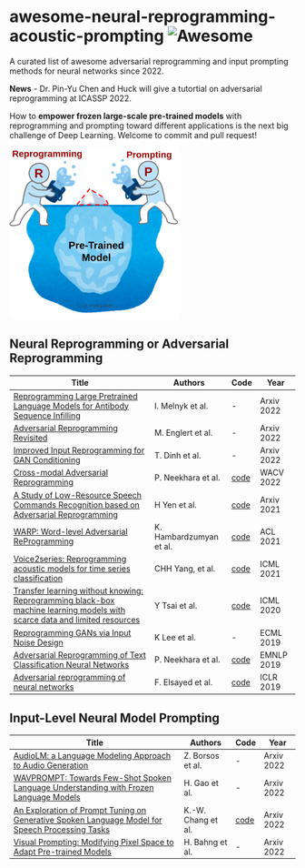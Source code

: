 # awesome-neural-reprogramming-acoustic-prompting ![Awesome](https://awesome.re/badge.svg)

A curated list of awesome adversarial reprogramming and input prompting methods for neural networks since 2022.

**News** - Dr. Pin-Yu Chen and Huck will give a tutortial on adversarial reprogramming at ICASSP 2022.  

How to **empower frozen large-scale pre-trained models** with reprogramming and prompting toward different applications is the next big challenge of Deep Learning. Welcome to commit and pull request! 

<img src="https://github.com/huckiyang/awesome-neural-reprogramming-prompting/blob/main/repro-prompt-chh.png" width="300">

## Neural Reprogramming or Adversarial Reprogramming

| Title | Authors | Code | Year |
| ----- | ------- | -------- | ---- |
|[Reprogramming Large Pretrained Language Models for Antibody Sequence Infilling](https://arxiv.org/pdf/2210.07144.pdf)|I. Melnyk et al.|-|Arxiv 2022|
|[Adversarial Reprogramming Revisited](https://arxiv.org/abs/2206.03466)|M. Englert et al.|-|Arxiv 2022|
|[Improved Input Reprogramming for GAN Conditioning](https://arxiv.org/pdf/2201.02692.pdf)|T. Dinh et al.|-|Arxiv 2022|
|[Cross-modal Adversarial Reprogramming](https://openaccess.thecvf.com/content/WACV2022/papers/Neekhara_Cross-Modal_Adversarial_Reprogramming_WACV_2022_paper.pdf)| P. Neekhara et al. |[code](https://github.com/paarthneekhara/multimodal_rerprogramming)|WACV 2022|
|[A Study of Low-Resource Speech Commands Recognition based on Adversarial Reprogramming](https://arxiv.org/pdf/2110.03894.pdf)|H Yen et al.|[code](https://github.com/dodohow1011/SpeechAdvReprogram)|Arxiv 2021|
|[WARP: Word-level Adversarial ReProgramming](https://aclanthology.org/2021.acl-long.381.pdf)|K. Hambardzumyan et al.|[code](https://github.com/YerevaNN/WARP)|ACL 2021|
|[Voice2series: Reprogramming acoustic models for time series classification](https://arxiv.org/pdf/2106.09296.pdf)| CHH Yang, et al.|[code](https://github.com/huckiyang/Voice2Series-Reprogramming)|ICML 2021|
|[Transfer learning without knowing: Reprogramming black-box machine learning models with scarce data and limited resources](http://proceedings.mlr.press/v119/tsai20a/tsai20a.pdf)|Y Tsai et al.|[code](https://github.com/yunyuntsai/Black-box-Adversarial-Reprogramming)|ICML 2020|
|[Reprogramming GANs via Input Noise Design](http://csuh.kaist.ac.kr/Suh_Reprogramming_GAN.pdf)|K Lee et al.|-|ECML 2019|
|[Adversarial Reprogramming of Text Classification Neural Networks](https://arxiv.org/abs/1809.01829)| P. Neekhara et al. |[code](https://github.com/paarthneekhara/rnn_adversarial_reprogramming)|EMNLP 2019|
|[Adversarial reprogramming of neural networks](https://arxiv.org/pdf/1806.11146.pdf)|F. Elsayed et al.|[code](https://github.com/Prinsphield/Adversarial_Reprogramming)|ICLR 2019|

## Input-Level Neural Model Prompting

| Title | Authors | Code | Year |
| ----- | ------- | -------- | ---- |
|[AudioLM: a Language Modeling Approach to Audio Generation](https://arxiv.org/abs/2209.03143)|Z. Borsos et al.|-|Arxiv 2022|
|[WAVPROMPT: Towards Few-Shot Spoken Language Understanding with Frozen Language Models](https://arxiv.org/pdf/2203.15863.pdf)|H. Gao et al.|-|Arxiv 2022|
|[An Exploration of Prompt Tuning on Generative Spoken Language Model for Speech Processing Tasks](https://arxiv.org/pdf/2203.16773.pdf)| K.-W. Chang et al. |[code](https://github.com/ga642381/SpeechPrompt)|Arxiv 2022|
|[Visual Prompting: Modifying Pixel Space to Adapt Pre-trained Models](https://arxiv.org/pdf/2203.17274.pdf)|H. Bahng et al.|-|Arxiv 2022|
